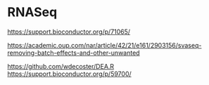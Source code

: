 # RNASeq

https://support.bioconductor.org/p/71065/

https://academic.oup.com/nar/article/42/21/e161/2903156/svaseq-removing-batch-effects-and-other-unwanted

https://github.com/wdecoster/DEA.R
https://support.bioconductor.org/p/59700/
